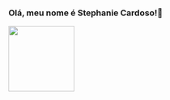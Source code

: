 ### Olá, meu nome é Stephanie Cardoso!👋

<!--
**palomahimoro/palomahimoro** is a ✨ _special_ ✨ repository because its `README.md` (this file) appears on your GitHub profile.

Here are some ideas to get you started:

- 🔭 I’m currently working on ...
- 🌱 I’m currently learning ...
- 👯 I’m looking to collaborate on ...
- 🤔 I’m looking for help with ...
- 💬 Ask me about ...
- 📫 How to reach me: ...
- 😄 Pronouns: ...
- ⚡ Fun fact: ...
-->

  
<div>
  <a href="https://github.com/palomahimoro">
  <img height="130cm" src="https://github-readme-stats.vercel.app/api/top-langs/?username=palomahimoro&layout=compact&langs_count=16&theme=nightowl"/>
    </div>

